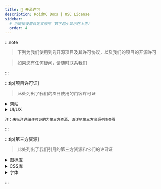 ```yaml
---
title: 📝 开源许可
description: RoidMC Docs | OSC License
sidebar:
  # 为链接设置自定义顺序（数字越小显示在上方）
  order: 4
---
```


:::note

> 下列为我们使用到的开源项目及其许可协议，以及我们的项目的开源许可

> 如果您有任何疑问，请随时联系我们

:::



:::tip[项目许可证]

> 此处列出了我们的项目使用的内容许可证

<details>
<summary>网站</summary>

- [RoidMC Wiki](https://github.com/roidmc/wiki) - [GPL V3](https://github.com/roidmc/wiki/blob/main/LICENSE) | [CC NC-BY-SA 4.0](https://creativecommons.org/licenses/by-nc-sa/4.0/)(文章内容)

</details>

<details>
<summary>UI/UX</summary>

- UniX UI - [HarmonyOS Sans] / [Google Material Icons]

</details>

```
注：未标注详细许可证的为第三方资源，请详见第三方资源列表查看
```

:::

:::tip[第三方资源]

> 此处列出了我们引用的第三方资源和它们的许可证

<details>
<summary>图标库</summary>

- [Google Material Icons](https://github.com/google/material-design-icons) - [Apache 2.0](https://github.com/google/material-design-icons/blob/master/LICENSE)
- [Fluent UI Emoji](https://github.com/microsoft/fluentui-emoji) - [MIT](https://github.com/microsoft/fluentui-emoji/blob/main/LICENSE)
- [Line Awesome](https://github.com/icons8/line-awesome) - [Apache 2.0](https://www.apache.org/licenses/LICENSE-2.0)
- [unDraw](https://undraw.co) - [License](https://undraw.co/license)

</details>

<details>
<summary>CSS库</summary>

- [Animate.css](https://github.com/animate-css/animate.css) - [License](https://github.com/animate-css/animate.css/blob/main/LICENSE)
- [Tailwind CSS](https://github.com/tailwindcss/tailwindcss) - [MIT](https://github.com/tailwindcss/tailwindcss/blob/master/LICENSE)

</details>

<details>
<summary>字体</summary>

- [HarmonyOS Sans]
- [字体圈欣意冠黑体]
- [Lovelo Line Bold]

</details>

:::


<!-- 链接列表 -->
[Google Material Icons]: https://github.com/google/material-design-icons
[HarmonyOS Sans]: https://developer.huawei.com/consumer/cn/design/resource-V1/
[字体圈欣意冠黑体]: https://mp.weixin.qq.com/s/FH-vCByorpyIJRT-5BsqpA
[Lovelo Line Bold]: https://www.fontfabric.com/fonts/lovelo